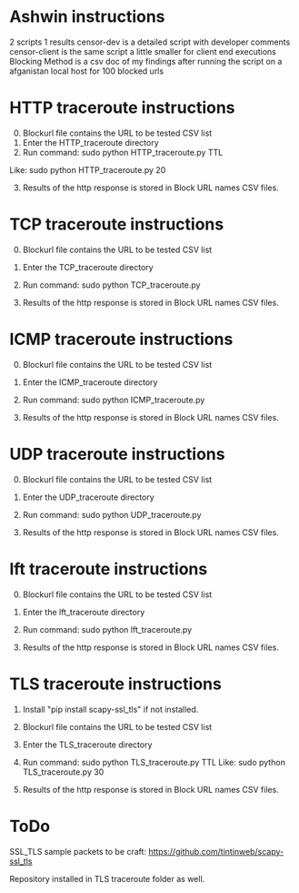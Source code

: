 # Ashwin instructions

2 scripts 1 results
censor-dev is a detailed script with developer comments
censor-client is the same script a little smaller for client end executions
Blocking Method is a csv doc of my findings after running the script on a afganistan local host for 100 blocked urls


# HTTP traceroute instructions

0. Blockurl file contains the URL to be tested CSV list
1. Enter the HTTP_traceroute directory
2. Run command:
	sudo python HTTP_traceroute.py TTL

Like:   sudo python HTTP_traceroute.py 20

3. Results of the http response is stored in Block URL names CSV files.

# TCP traceroute instructions

0. Blockurl file contains the URL to be tested CSV list
1. Enter the TCP_traceroute directory
2. Run command:
	sudo python TCP_traceroute.py

3. Results of the http response is stored in Block URL names CSV files.


# ICMP traceroute instructions

0. Blockurl file contains the URL to be tested CSV list
1. Enter the ICMP_traceroute directory
2. Run command:
	sudo python ICMP_traceroute.py

3. Results of the http response is stored in Block URL names CSV files.

# UDP traceroute instructions

0. Blockurl file contains the URL to be tested CSV list
1. Enter the UDP_traceroute directory
2. Run command:
	sudo python UDP_traceroute.py

3. Results of the http response is stored in Block URL names CSV files.

# lft traceroute instructions

0. Blockurl file contains the URL to be tested CSV list
1. Enter the lft_traceroute directory
2. Run command:
	sudo python lft_traceroute.py

3. Results of the http response is stored in Block URL names CSV files.



# TLS traceroute instructions
1. Install "pip install scapy-ssl_tls" if not installed.
2. Blockurl file contains the URL to be tested CSV list
3. Enter the TLS_traceroute directory
2. Run command:
	sudo python TLS_traceroute.py TTL
Like:   sudo python TLS_traceroute.py 30

5. Results of the http response is stored in Block URL names CSV files.

# ToDo
SSL_TLS sample packets to be craft:
https://github.com/tintinweb/scapy-ssl_tls

Repository installed in TLS traceroute folder as well.
